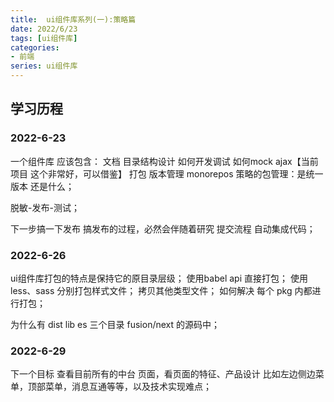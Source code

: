 ```yaml
---
title:  ui组件库系列(一):策略篇
date: 2022/6/23
tags: [ui组件库]
categories: 
- 前端
series: ui组件库
---
```



## 学习历程

### 2022-6-23
一个组件库 应该包含：
文档
目录结构设计
如何开发调试
如何mock ajax【当前项目 这个非常好，可以借鉴】
打包
版本管理
monorepos 策略的包管理：是统一版本 还是什么；

脱敏-发布-测试；

下一步搞一下发布
搞发布的过程，必然会伴随着研究 提交流程 自动集成代码；


### 2022-6-26
ui组件库打包的特点是保持它的原目录层级；
使用babel api 直接打包；
使用less、sass 分别打包样式文件；
拷贝其他类型文件；
如何解决 每个 pkg 内都进行打包；

为什么有 dist lib es  三个目录 fusion/next 的源码中；


### 2022-6-29

下一个目标 查看目前所有的中台 页面，看页面的特征、产品设计 比如左边侧边菜单，顶部菜单，消息互通等等，以及技术实现难点；
 







